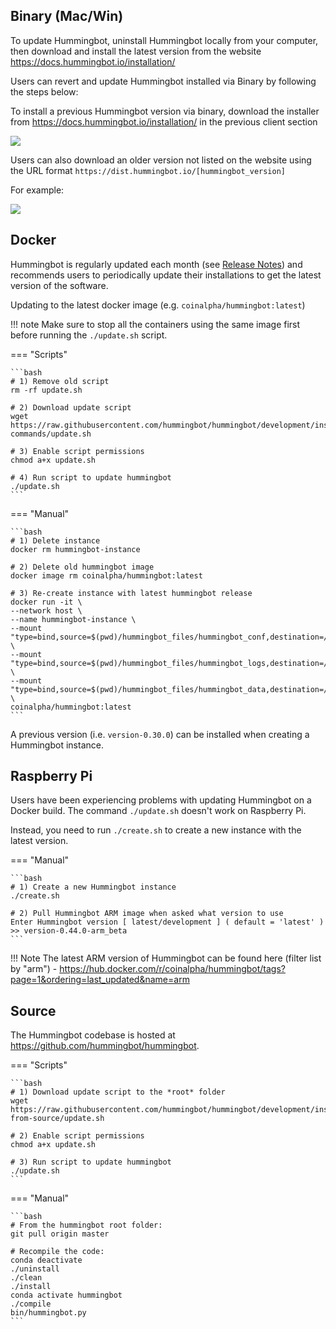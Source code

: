 ## Binary (Mac/Win)

To update Hummingbot, uninstall Hummingbot locally from your computer, then download and install the latest version from the website https://docs.hummingbot.io/installation/

Users can revert and update Hummingbot installed via Binary by following the steps below:

To install a previous Hummingbot version via binary, download the installer from https://docs.hummingbot.io/installation/ in the previous client section

![](/assets/img/installer.png)

Users can also download an older version not listed on the website using the URL format `https://dist.hummingbot.io/[hummingbot_version]`

For example:

![](/assets/img/download.png)


## Docker

Hummingbot is regularly updated each month (see [Release Notes](/release-notes/)) and recommends users to periodically update their installations to get the latest version of the software.

Updating to the latest docker image (e.g. `coinalpha/hummingbot:latest`)

!!! note
    Make sure to stop all the containers using the same image first  before running the `./update.sh` script.

=== "Scripts"

    ```bash
    # 1) Remove old script
    rm -rf update.sh

    # 2) Download update script
    wget https://raw.githubusercontent.com/hummingbot/hummingbot/development/installation/docker-commands/update.sh

    # 3) Enable script permissions
    chmod a+x update.sh

    # 4) Run script to update hummingbot
    ./update.sh
    ```

=== "Manual"

    ```bash
    # 1) Delete instance
    docker rm hummingbot-instance

    # 2) Delete old hummingbot image
    docker image rm coinalpha/hummingbot:latest

    # 3) Re-create instance with latest hummingbot release
    docker run -it \
    --network host \
    --name hummingbot-instance \
    --mount "type=bind,source=$(pwd)/hummingbot_files/hummingbot_conf,destination=/conf/" \
    --mount "type=bind,source=$(pwd)/hummingbot_files/hummingbot_logs,destination=/logs/" \
    --mount "type=bind,source=$(pwd)/hummingbot_files/hummingbot_data,destination=/data/" \
    coinalpha/hummingbot:latest
    ```
A previous version (i.e. `version-0.30.0`) can be installed when creating a Hummingbot instance.

## Raspberry Pi

Users have been experiencing problems with updating Hummingbot on a Docker build. The command `./update.sh` doesn't work on Raspberry Pi. 

Instead, you need to run `./create.sh` to create a new instance with the latest version.

=== "Manual"

    ```bash
    # 1) Create a new Hummingbot instance
    ./create.sh

    # 2) Pull Hummingbot ARM image when asked what version to use
    Enter Hummingbot version [ latest/development ] ( default = 'latest' )
    >> version-0.44.0-arm_beta 
    ```
!!! Note
    The latest ARM version of Hummingbot can be found here (filter list by "arm") - https://hub.docker.com/r/coinalpha/hummingbot/tags?page=1&ordering=last_updated&name=arm


## Source

The Hummingbot codebase is hosted at https://github.com/hummingbot/hummingbot.

=== "Scripts"

    ```bash
    # 1) Download update script to the *root* folder
    wget https://raw.githubusercontent.com/hummingbot/hummingbot/development/installation/install-from-source/update.sh

    # 2) Enable script permissions
    chmod a+x update.sh

    # 3) Run script to update hummingbot
    ./update.sh
    ```

=== "Manual"

    ```bash
    # From the hummingbot root folder:
    git pull origin master

    # Recompile the code:
    conda deactivate
    ./uninstall
    ./clean
    ./install
    conda activate hummingbot
    ./compile
    bin/hummingbot.py
    ```

